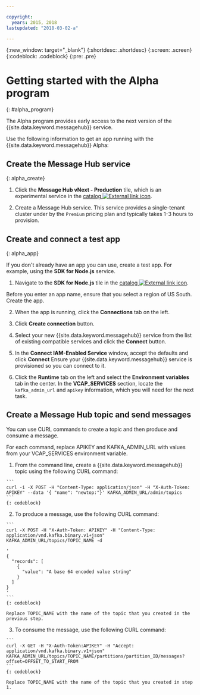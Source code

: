 ```yaml
---

copyright:
  years: 2015, 2018
lastupdated: "2018-03-02-a"

---
```


{:new_window: target="_blank"}
{:shortdesc: .shortdesc}
{:screen: .screen}
{:codeblock: .codeblock}
{:pre: .pre}


# Getting started with the Alpha program
{: #alpha_program}

The Alpha program provides early access to the next version of the {{site.data.keyword.messagehub}} service. 

Use the following information to get an app running with the {{site.data.keyword.messagehub}} Alpha:


## Create the Message Hub service
{: alpha_create}


  1. Click the **Message Hub vNext - Production** tile, which is an experimental service in the 
[catalog ![External link icon](../../icons/launch-glyph.svg "External link icon")](https://console.stage1.bluemix.net/catalog/labs/?search=vnext).</li>

  2. Create a Message Hub service. This service provides a single-tenant cluster under by the ```Premium``` pricing plan and typically takes 1-3 hours to provision.
 


## Create and connect a test app
{: alpha_app}

If you don't already have an app you can use, create a test app. For example, using the **SDK for Node.js** service. 

  1. Navigate to the **SDK for Node.js** tile in the [catalog ![External link icon](../../icons/launch-glyph.svg "External link icon")](https://console.stage1.bluemix.net/catalog/starters/sdk-for-nodejs).
   
  Before you enter an app name, ensure that you select a region of US South. Create the app.

  2. When the app is running, click the **Connections** tab on the left.

  3. Click **Create connection** button.

  4. Select your new {{site.data.keyword.messagehub}} service from the list of existing compatible services and click the **Connect** button.

  5. In the **Connect IAM-Enabled Service** window, accept the defaults and click **Connect**
     Ensure your {{site.data.keyword.messagehub}} service is provisioned so you can connect to it.

  6. Click the **Runtime** tab on the left and select the **Environment variables** tab in the center. In the **VCAP_SERVICES** section, locate the ```kafka_admin_url``` and ```apikey``` information, which you will need for the next task.

## Create a Message Hub topic and send messages

You can use CURL commands to create a topic and then produce and consume a message. 

For each command, replace APIKEY and KAFKA_ADMIN_URL with values from your VCAP_SERVICES environment variable.

  1. From the command line, create a {{site.data.keyword.messagehub}} topic using the following CURL command:
  
    ```
    curl -i -X POST -H "Content-Type: application/json" -H "X-Auth-Token: APIKEY" --data '{ "name": "newtop:"}' KAFKA_ADMIN_URL/admin/topics
    ```
    {: codeblock}

  2. To produce a message, use the following CURL command:

    ```
    curl -X POST -H "X-Auth-Token: APIKEY" -H "Content-Type: application/vnd.kafka.binary.v1+json" KAFKA_ADMIN_URL/topics/TOPIC_NAME -d 

    '
    {
      "records": [
        {
          "value": "A base 64 encoded value string"
        }
      ]
    }
    '
    ```
    {: codeblock}
	
	Replace TOPIC_NAME with the name of the topic that you created in the previous step.

  3. To consume the message, use the following CURL command: 

    ```
    curl -X GET -H "X-Auth-Token:APIKEY" -H "Accept: application/vnd.kafka.binary.v1+json" KAFKA_ADMIN_URL/topics/TOPIC_NAME/partitions/partition_ID/messages?offset=OFFSET_TO_START_FROM
    ```
    {: codeblock}
	
	Replace TOPIC_NAME with the name of the topic that you created in step 1.





